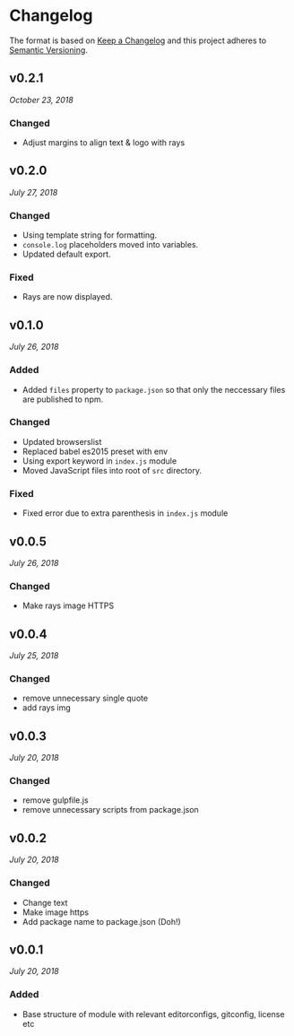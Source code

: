 # Changelog

The format is based on [Keep a Changelog](http://keepachangelog.com/en/1.0.0/)
and this project adheres to [Semantic Versioning](http://semver.org/spec/v2.0.0.html).


v0.2.1
------------------------------
*October 23, 2018*

### Changed
- Adjust margins to align text & logo with rays


v0.2.0
------------------------------
*July 27, 2018*

### Changed
- Using template string for formatting.
- `console.log` placeholders moved into variables.
- Updated default export.

### Fixed
- Rays are now displayed.


v0.1.0
------------------------------
*July 26, 2018*

### Added
- Added `files` property to `package.json` so that only the neccessary files are published to npm.

### Changed
- Updated browserslist
- Replaced babel es2015 preset with env
- Using export keyword in `index.js` module
- Moved JavaScript files into root of `src` directory.

### Fixed
- Fixed error due to extra parenthesis in `index.js` module


v0.0.5
------------------------------
*July 26, 2018*

### Changed
- Make rays image HTTPS


v0.0.4
------------------------------
*July 25, 2018*

### Changed
- remove unnecessary single quote
- add rays img


v0.0.3
------------------------------
*July 20, 2018*

### Changed
- remove gulpfile.js
- remove unnecessary scripts from package.json


v0.0.2
------------------------------
*July 20, 2018*

### Changed
- Change text
- Make image https
- Add package name to package.json (Doh!)


v0.0.1
------------------------------
*July 20, 2018*

### Added
- Base structure of module with relevant editorconfigs, gitconfig, license etc

